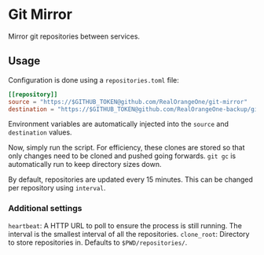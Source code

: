 # Git Mirror

Mirror git repositories between services.

## Usage

Configuration is done using a `repositories.toml` file:

```toml
[[repository]]
source = "https://$GITHUB_TOKEN@github.com/RealOrangeOne/git-mirror"
destination = "https://$GITHUB_TOKEN@github.com/RealOrangeOne-backup/git-mirror"
```

Environment variables are automatically injected into the `source` and `destination` values.

Now, simply run the script. For efficiency, these clones are stored so that only changes need to be cloned and pushed going forwards. `git gc` is automatically run to keep directory sizes down.

By default, repositories are updated every 15 minutes. This can be changed per repository using `interval`.

### Additional settings

`heartbeat`: A HTTP URL to poll to ensure the process is still running. The interval is the smallest interval of all the repositories.
`clone_root`: Directory to store repositories in. Defaults to `$PWD/repositories/`.
